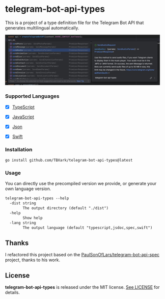 # telegram-bot-api-types

This is a project of a type definition file for the Telegram Bot API that generates multilingual automatically.

![](https://github.com/TBXark/telegram-bot-api-types/raw/master/preview.jpg)

### Supported Languages

- [x] [TypeScript](./dist/dts)
- [x] [JavaScript](./dist/jsdoc)
- [x] [Json](./dist/spec)
- [x] [Swift](./dist/swift)


### Installation

```sh
go install github.com/TBXark/telegram-bot-api-types@latest
```

### Usage 

You can directly use the precompiled version we provide, or generate your own language version.

```
telegram-bot-api-types --help
  -dist string
        The output directory (default "./dist")
  -help
        Show help
  -lang string
        The output language (default "typescript,jsdoc,spec,swift")
```

## Thanks

I refactored this project based on the [PaulSonOfLars/telegram-bot-api-spec](https://github.com/PaulSonOfLars/telegram-bot-api-spec) project, thanks to his work.

## License

**telegram-bot-api-types** is released under the MIT license. [See LICENSE](LICENSE) for details.